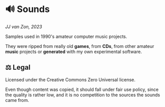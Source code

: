 🔊 Sounds
==========

*JJ van Zon, 2023*

Samples used in 1990's amateur computer music projects.

They were ripped from really old __games__, from __CDs__, from other amateur __music__ projects or __generated__ with my own experimental software. 


⚖️ Legal
---------

Licensed under the Creative Commons Zero Universal license.

Even though content was copied, it should fall under fair use policy, since the quality is rather low, and it is no competition to the sources the sounds came from.